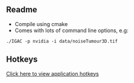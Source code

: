 ## Readme

- Compile using cmake
- Comes with lots of command line options, e.g:

```
./IGAC -p nvidia -i data/noiseTumour3D.tif
```

## Hotkeys

[Click here to view application hotkeys](https://github.com/cwkx/IGAC/blob/master/readme.pdf)